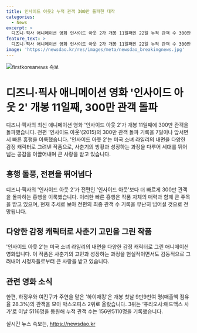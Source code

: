 ```yaml
---
title: 인사이드 아웃2 누적 관객 300만 돌파한 대작
categories:
  - News
excerpt: >
  디즈니·픽사 애니메이션 영화 인사이드 아웃 2가 개봉 11일째인 22일 누적 관객 수 300만명을 돌파했다. 전편보다 7일 짧게 300만명 돌파, 전편의 497만명을 넘을 전망. 미국 소녀 라일리의 내면을 다양한 감정 캐릭터로 그려낸 작품으로, 세대를 뛰어넘는 공감을 불러일으키며 흥행몰이. 하이재킹은 9만9천여명 모아 박스오피스 2위 출발, ‘퓨리오사:매드맥스 사가’는 5116명 동원해 3위 기록.
feature_text: >
  디즈니·픽사 애니메이션 영화 인사이드 아웃 2가 개봉 11일째인 22일 누적 관객 수 300만명을 돌파했다. 전편보다 7일 짧게 300만명 돌파, 전편의 497만명을 넘을 전망. 미국 소녀 라일리의 내면을 다양한 감정 캐릭터로 그려낸 작품으로, 세대를 뛰어넘는 공감을 불러일으키며 흥행몰이. 하이재킹은 9만9천여명 모아 박스오피스 2위 출발, ‘퓨리오사:매드맥스 사가’는 5116명 동원해 3위 기록.
image: 'https://newsdao.kr/res/images/meta/newsdao_breakingnews.jpg'
---
```


<p><img src="https://newsdao.kr/res/images/meta/newsdao_breakingnews.jpg" alt="firstkoreanews 속보" /></p>

<h1>디즈니·픽사 애니메이션 영화 '인사이드 아웃 2' 개봉 11일째, 300만 관객 돌파</h1>

<p data-ke-size="size16">디즈니·픽사의 최신 애니메이션 영화 '인사이드 아웃 2'가 개봉 11일째에 300만 관객을 돌파했습니다. 전편 '인사이드 아웃'(2015)의 300만 관객 돌파 기록을 7일이나 앞서면서 빠른 흥행을 이룩했습니다. '인사이드 아웃 2'는 미국 소녀 라일리의 내면을 다양한 감정 캐릭터로 그려낸 작품으로, 사춘기의 방황과 성장하는 과정을 다루어 세대를 뛰어넘는 공감을 이끌어내며 큰 사랑을 받고 있습니다.</p>

<h2 data-ke-size="size26">흥행 돌풍, 전편을 뛰어넘다</h2>

<p data-ke-size="size16">디즈니·픽사의 '인사이드 아웃 2'가 전편인 '인사이드 아웃'보다 더 빠르게 300만 관객을 돌파하는 흥행을 이룩했습니다. 이러한 빠른 흥행은 작품 자체의 매력과 함께 큰 주목을 받고 있으며, 현재 추세로 보아 전편의 최종 관객 수 기록을 무난히 넘어설 것으로 전망됩니다.</p>

<h2 data-ke-size="size26">다양한 감정 캐릭터로 사춘기 고민을 그린 작품</h2>

<p data-ke-size="size16">'인사이드 아웃 2'는 미국 소녀 라일리의 내면을 다양한 감정 캐릭터로 그린 애니메이션 영화입니다. 이 작품은 사춘기의 고민과 성장하는 과정을 현실적이면서도 감동적으로 그려내어 시청자들로부터 큰 사랑을 받고 있습니다.</p>

<h2 data-ke-size="size26">관련 영화 소식</h2>

<p data-ke-size="size16">한편, 하정우와 여진구가 주연을 맡은 '하이재킹'은 개봉 첫날 9만9천여 명(매출액 점유율 28.3%)의 관객을 모아 박스오피스 2위로 올랐습니다. 3위는 ‘퓨리오사:매드맥스 사가’로 이날 5116명을 동원해 누적 관객 수는 156만5110명을 기록했습니다.</p>
실시간 뉴스 속보는, <a href="https://newsdao.kr" rel="dofollow">https://newsdao.kr</a>


